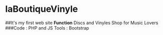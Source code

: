 # laBoutiqueVinyle
##It's my first web site 
**Function** Discs and Vinyles Shop for Music Lovers 
###Code : PHP and JS Tools : Bootstrap
